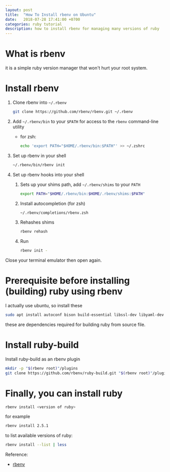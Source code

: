 ```yaml
---
layout: post
title:  "How To Install rbenv on Ubuntu"
date:   2018-07-28 17:41:00 +0700
categories: ruby tutorial
description: how to install rbenv for managing many versions of ruby
---
```


# What is rbenv

it is a simple ruby version manager that won't hurt your root system.

# Install rbenv

1. Clone rbenv into `~/.rbenv`

    ```sh
    git clone https://github.com/rbenv/rbenv.git ~/.rbenv
    ```

2. Add `~/.rbenv/bin` to your `$PATH` for access to the `rbenv` command-line utility

    - for zsh:

        ```sh
        echo 'export PATH="$HOME/.rbenv/bin:$PATH"' >> ~/.zshrc
        ```

3. Set up rbenv in your shell

    ```sh
    ~/.rbenv/bin/rbenv init
    ```

4. Set up rbenv hooks into your shell
    1. Sets up your shims path, add `~/.rbenv/shims` to your `PATH`

         ```sh
         export PATH="$HOME/.rbenv/bin:$HOME/.rbenv/shims:$PATH"
         ```

    2. Install autocompletion (for zsh)

         ```sh
         ~/.rbenv/completions/rbenv.zsh
         ```

    3. Rehashes shims

        ```sh
        rbenv rehash
        ```

    4. Run

         ```sh
         rbenv init -
         ```

Close your terminal emulator then open again.

# Prerequisite before installing (building) ruby using rbenv

I actually use ubuntu, so install these

```sh
sudo apt install autoconf bison build-essential libssl-dev libyaml-dev libreadline6-dev zlib1g-dev libncurses5-dev libffi-dev libgdbm5 libgdbm-dev
```

these are dependencies required for building ruby from source file.

# Install ruby-build

Install ruby-build as an rbenv plugin

```sh
mkdir -p "$(rbenv root)"/plugins
git clone https://github.com/rbenv/ruby-build.git "$(rbenv root)"/plugins/ruby-build
```

# Finally, you can install ruby

```sh
rbenv install <version of ruby>
```

for example

```sh
rbenv install 2.5.1
```

to list available versions of ruby:

```sh
rbenv install --list | less
```

Reference:

- [rbenv](https://github.com/rbenv/rbenv)
